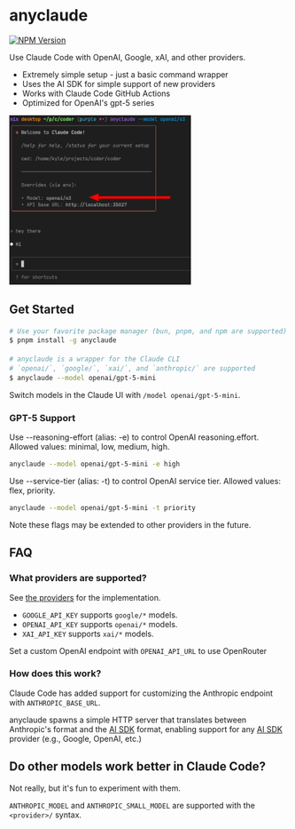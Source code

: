 # anyclaude

[![NPM Version](https://img.shields.io/npm/v/anyclaude)](https://www.npmjs.com/package/anyclaude)

Use Claude Code with OpenAI, Google, xAI, and other providers.

- Extremely simple setup - just a basic command wrapper
- Uses the AI SDK for simple support of new providers
- Works with Claude Code GitHub Actions
- Optimized for OpenAI's gpt-5 series

<img src="./demo.png" width="65%">

## Get Started

```sh
# Use your favorite package manager (bun, pnpm, and npm are supported)
$ pnpm install -g anyclaude

# anyclaude is a wrapper for the Claude CLI
# `openai/`, `google/`, `xai/`, and `anthropic/` are supported
$ anyclaude --model openai/gpt-5-mini
```

Switch models in the Claude UI with `/model openai/gpt-5-mini`.

### GPT-5 Support

Use --reasoning-effort (alias: -e) to control OpenAI reasoning.effort. Allowed values: minimal, low, medium, high.

```sh
anyclaude --model openai/gpt-5-mini -e high
```

Use --service-tier (alias: -t) to control OpenAI service tier. Allowed values: flex, priority.

```sh
anyclaude --model openai/gpt-5-mini -t priority
```

Note these flags may be extended to other providers in the future.

## FAQ

### What providers are supported?

See [the providers](./src/main.ts#L17) for the implementation.

- `GOOGLE_API_KEY` supports `google/*` models.
- `OPENAI_API_KEY` supports `openai/*` models.
- `XAI_API_KEY` supports `xai/*` models.

Set a custom OpenAI endpoint with `OPENAI_API_URL` to use OpenRouter

### How does this work?

Claude Code has added support for customizing the Anthropic endpoint with `ANTHROPIC_BASE_URL`.

anyclaude spawns a simple HTTP server that translates between Anthropic's format and the [AI SDK](https://github.com/vercel/ai) format, enabling support for any [AI SDK](https://github.com/vercel/ai) provider (e.g., Google, OpenAI, etc.)

## Do other models work better in Claude Code?

Not really, but it's fun to experiment with them.

`ANTHROPIC_MODEL` and `ANTHROPIC_SMALL_MODEL` are supported with the `<provider>/` syntax.
